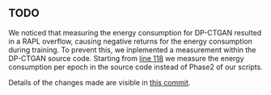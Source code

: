 ## TODO

We noticed that measuring the energy consumption for DP-CTGAN resulted in a RAPL overflow, causing negative returns for the energy consumption during training. To prevent this, we inplemented a measurement within the DP-CTGAN source code. Starting from [line 118](https://github.com/PepijndeReus/PET-experiments/blob/main/dp_ctgan/dpctgan.py#L118) we measure the energy consumption per epoch in the source code instead of Phase2 of our scripts.

Details of the changes made are visible in [this commit](https://github.com/PepijndeReus/PET-experiments/commit/442ff87f7a501a3ed1fdb495f78d8dcb5689d566).